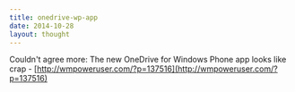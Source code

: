 ```yaml
---
title: onedrive-wp-app
date: 2014-10-28
layout: thought
---
```

Couldn't agree more: The new OneDrive for Windows Phone app looks like crap - [http://wmpoweruser.com/?p=137516](http://wmpoweruser.com/?p=137516)